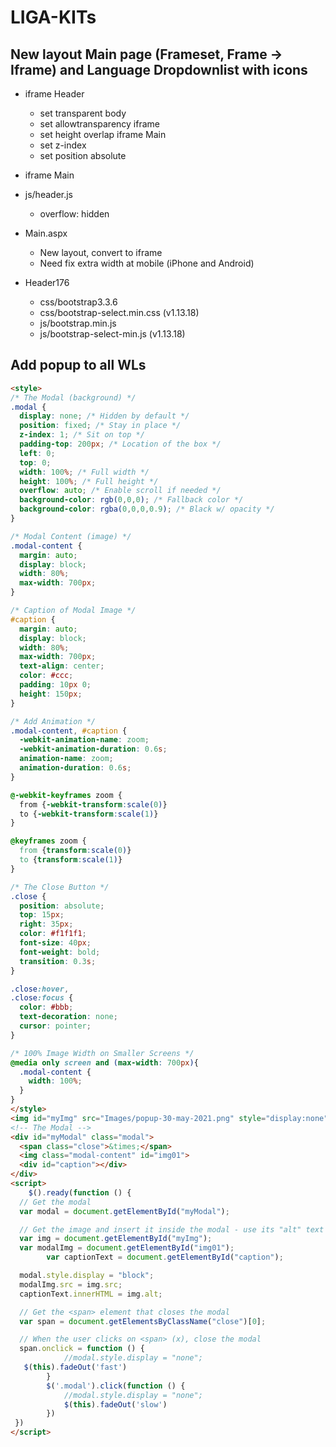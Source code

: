 # LIGA-KITs

## New layout Main page (Frameset, Frame -> Iframe) and Language Dropdownlist with icons
  
- iframe Header
  - set transparent body
  - set allowtransparency iframe
  - set height overlap iframe Main
  - set z-index
  - set position absolute
- iframe Main

- js/header.js
  - overflow: hidden
- Main.aspx
  - New layout, convert to iframe
  - Need fix extra width at mobile (iPhone and Android)
- Header176
  - css/bootstrap3.3.6
  - css/bootstrap-select.min.css (v1.13.18)
  - js/bootstrap.min.js
  - js/bootstrap-select-min.js (v1.13.18)

## Add popup to all WLs

```html
<style>
/* The Modal (background) */
.modal {
  display: none; /* Hidden by default */
  position: fixed; /* Stay in place */
  z-index: 1; /* Sit on top */
  padding-top: 200px; /* Location of the box */
  left: 0;
  top: 0;
  width: 100%; /* Full width */
  height: 100%; /* Full height */
  overflow: auto; /* Enable scroll if needed */
  background-color: rgb(0,0,0); /* Fallback color */
  background-color: rgba(0,0,0,0.9); /* Black w/ opacity */
}

/* Modal Content (image) */
.modal-content {
  margin: auto;
  display: block;
  width: 80%;
  max-width: 700px;
}

/* Caption of Modal Image */
#caption {
  margin: auto;
  display: block;
  width: 80%;
  max-width: 700px;
  text-align: center;
  color: #ccc;
  padding: 10px 0;
  height: 150px;
}

/* Add Animation */
.modal-content, #caption {  
  -webkit-animation-name: zoom;
  -webkit-animation-duration: 0.6s;
  animation-name: zoom;
  animation-duration: 0.6s;
}

@-webkit-keyframes zoom {
  from {-webkit-transform:scale(0)} 
  to {-webkit-transform:scale(1)}
}

@keyframes zoom {
  from {transform:scale(0)} 
  to {transform:scale(1)}
}

/* The Close Button */
.close {
  position: absolute;
  top: 15px;
  right: 35px;
  color: #f1f1f1;
  font-size: 40px;
  font-weight: bold;
  transition: 0.3s;
}

.close:hover,
.close:focus {
  color: #bbb;
  text-decoration: none;
  cursor: pointer;
}

/* 100% Image Width on Smaller Screens */
@media only screen and (max-width: 700px){
  .modal-content {
    width: 100%;
  }
}
</style>
<img id="myImg" src="Images/popup-30-may-2021.png" style="display:none">
<!-- The Modal -->
<div id="myModal" class="modal">
  <span class="close">&times;</span>
  <img class="modal-content" id="img01">
  <div id="caption"></div>
</div>
<script>
    $().ready(function () {
  // Get the modal
  var modal = document.getElementById("myModal");

  // Get the image and insert it inside the modal - use its "alt" text as a caption
  var img = document.getElementById("myImg");
  var modalImg = document.getElementById("img01");
        var captionText = document.getElementById("caption");

  modal.style.display = "block";
  modalImg.src = img.src;
  captionText.innerHTML = img.alt;

  // Get the <span> element that closes the modal
  var span = document.getElementsByClassName("close")[0];

  // When the user clicks on <span> (x), close the modal
  span.onclick = function () {
            //modal.style.display = "none";
   $(this).fadeOut('fast')
        }
        $('.modal').click(function () {
            //modal.style.display = "none";
            $(this).fadeOut('slow')
        })
 })
</script>

```
